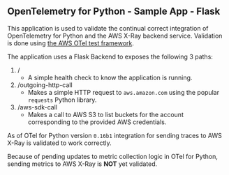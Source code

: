 ## OpenTelemetry for Python - Sample App - Flask
This application is used to validate the continual correct integration of OpenTelemetry for Python and the AWS X-Ray backend service. Validation is done using [the AWS OTel test framework](https://github.com/aws-observability/aws-otel-test-framework).

The application uses a Flask Backend to exposes the following 3 paths:
1. /
    - A simple health check to know the application is running.
2. /outgoing-http-call
    - Makes a simple HTTP request to `aws.amazon.com` using the popular `requests` Python library.
3. /aws-sdk-call
    - Makes a call to AWS S3 to list buckets for the account corresponding to the provided AWS credentials.

As of OTel for Python version `0.16b1` integration for sending traces to AWS X-Ray is validated to work correctly.

Because of pending updates to metric collection logic in OTel for Python, sending metrics to AWS X-Ray is **NOT** yet validated.
